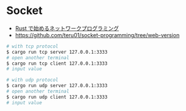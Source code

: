 # Socket

- [Rust で始めるネットワークプログラミング](https://www.amazon.co.jp/dp/B07SW2GXVF)
- https://github.com/teru01/socket-programming/tree/web-version

```sh
# with tcp protocol
$ cargo run tcp server 127.0.0.1:3333
# open another terminal
$ cargo run tcp client 127.0.0.1:3333
# input value

# with udp protocol
$ cargo run udp server 127.0.0.1:3333
# open another terminal
$ cargo run udp client 127.0.0.1:3333
# input value
```

